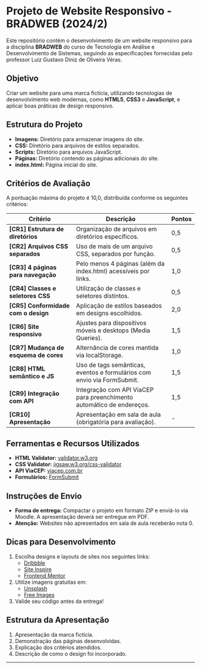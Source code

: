 # Projeto de Website Responsivo - BRADWEB (2024/2)

Este repositório contém o desenvolvimento de um website responsivo para a disciplina **BRADWEB** do curso de Tecnologia em Análise e Desenvolvimento de Sistemas, seguindo as especificações fornecidas pelo professor Luiz Gustavo Diniz de Oliveira Véras.

## Objetivo

Criar um website para uma marca fictícia, utilizando tecnologias de desenvolvimento web modernas, como **HTML5**, **CSS3** e **JavaScript**, e aplicar boas práticas de design responsivo.

## Estrutura do Projeto

- **Imagens:** Diretório para armazenar imagens do site.
- **CSS:** Diretório para arquivos de estilos separados.
- **Scripts:** Diretório para arquivos JavaScript.
- **Páginas:** Diretório contendo as páginas adicionais do site.
- **index.html:** Página inicial do site.

## Critérios de Avaliação

A pontuação máxima do projeto é 10,0, distribuída conforme os seguintes critérios:

| Critério                            | Descrição                                                                 | Pontos |
|-------------------------------------|---------------------------------------------------------------------------|--------|
| **[CR1] Estrutura de diretórios**   | Organização de arquivos em diretórios específicos.                        | 0,5    |
| **[CR2] Arquivos CSS separados**    | Uso de mais de um arquivo CSS, separados por função.                      | 0,5    |
| **[CR3] 4 páginas para navegação**  | Pelo menos 4 páginas (além da index.html) acessíveis por links.           | 1,0    |
| **[CR4] Classes e seletores CSS**   | Utilização de classes e seletores distintos.                              | 0,5    |
| **[CR5] Conformidade com o design** | Aplicação de estilos baseados em designs escolhidos.                      | 2,0    |
| **[CR6] Site responsivo**           | Ajustes para dispositivos móveis e desktops (Media Queries).              | 1,5    |
| **[CR7] Mudança de esquema de cores** | Alternância de cores mantida via localStorage.                            | 1,0    |
| **[CR8] HTML semântico e JS**       | Uso de tags semânticas, eventos e formulários com envio via FormSubmit.   | 1,5    |
| **[CR9] Integração com API**        | Integração com API ViaCEP para preenchimento automático de endereços.     | 1,5    |
| **[CR10] Apresentação**             | Apresentação em sala de aula (obrigatória para avaliação).                | -      |

## Ferramentas e Recursos Utilizados

- **HTML Validator:** [validator.w3.org](https://validator.w3.org)
- **CSS Validator:** [jigsaw.w3.org/css-validator](https://jigsaw.w3.org/css-validator)
- **API ViaCEP:** [viacep.com.br](https://viacep.com.br)
- **Formulários:** [FormSubmit](https://formsubmit.co)

## Instruções de Envio

- **Forma de entrega:** Compactar o projeto em formato ZIP e enviá-lo via Moodle. A apresentação deverá ser entregue em PDF.
- **Atenção:** Websites não apresentados em sala de aula receberão nota 0.

## Dicas para Desenvolvimento

1. Escolha designs e layouts de sites nos seguintes links:
   - [Dribbble](https://dribbble.com/shots/popular/web-design)
   - [Site Inspire](https://www.siteinspire.com)
   - [Frontend Mentor](https://www.frontendmentor.io/challenges)
2. Utilize imagens gratuitas em:
   - [Unsplash](https://unsplash.com/pt-br)
   - [Free Images](https://www.freeimages.com/pt)
3. Valide seu código antes da entrega!

## Estrutura da Apresentação

1. Apresentação da marca fictícia.
2. Demonstração das páginas desenvolvidas.
3. Explicação dos critérios atendidos.
4. Descrição de como o design foi incorporado.

---
